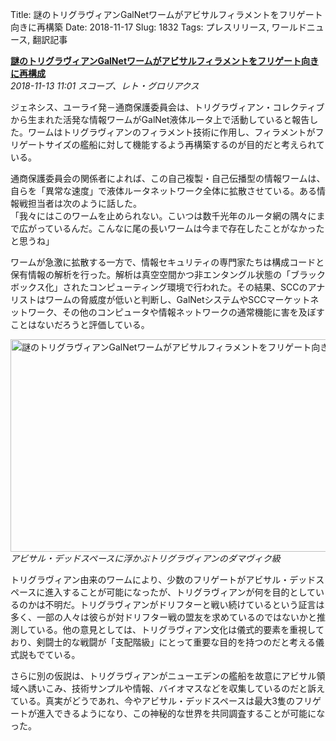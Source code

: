 Title: 謎のトリグラヴィアンGalNetワームがアビサルフィラメントをフリゲート向きに再構築
Date: 2018-11-17
Slug: 1832
Tags: プレスリリース, ワールドニュース, 翻訳記事

<p class="lead"><strong><a href="https://community.eveonline.com/news/news-channels/world-news/mysterious-triglavian-galnet-worm-unlocks-abyssal-filament-configuration-for-frigates/">謎のトリグラヴィアンGalNetワームがアビサルフィラメントをフリゲート向きに再構成</a></strong><br/>
<em>2018-11-13 11:01 スコープ、レト・グロリアクス</em></p>
<p>ジェネシス、ユーライ発－通商保護委員会は、トリグラヴィアン・コレクティブから生まれた活発な情報ワームがGalNet液体ルータ上で活動していると報告した。ワームはトリグラヴィアンのフィラメント技術に作用し、フィラメントがフリゲートサイズの艦船に対して機能するよう再構築するのが目的だと考えられている。</p>
<p>通商保護委員会の関係者によれば、この自己複製・自己伝播型の情報ワームは、自らを「異常な速度」で液体ルータネットワーク全体に拡散させている。ある情報戦担当者は次のように話した。<br/>
「我々にはこのワームを止められない。こいつは数千光年のルータ網の隅々にまで広がっているんだ。こんなに尾の長いワームは今まで存在したことがなかったと思うね」</p>
<p>ワームが急激に拡散する一方で、情報セキュリティの専門家たちは構成コードと保有情報の解析を行った。解析は真空空間かつ非エンタングル状態の「ブラックボックス化」されたコンピューティング環境で行われた。その結果、SCCのアナリストはワームの脅威度が低いと判断し、GalNetシステムやSCCマーケットネットワーク、その他のコンピュータや情報ネットワークの通常機能に害を及ぼすことはないだろうと評価している。</p>
<p><img alt="謎のトリグラヴィアンGalNetワームがアビサルフィラメントをフリゲート向きに再構築-1" class="alignnone" height="340" src="https://evekatsu.github.io/parrot-archives/images/1832-1.jpg" width="580"/><br/>
<em>アビサル・デッドスペースに浮かぶトリグラヴィアンのダマヴィク級</em></p>
<p>トリグラヴィアン由来のワームにより、少数のフリゲートがアビサル・デッドスペースに進入することが可能になったが、トリグラヴィアンが何を目的としているのかは不明だ。トリグラヴィアンがドリフターと戦い続けているという証言は多く、一部の人々は彼らが対ドリフター戦の盟友を求めているのではないかと推測している。他の意見としては、トリグラヴィアン文化は儀式的要素を重視しており、剣闘士的な戦闘が「支配階級」にとって重要な目的を持つのだと考える儀式説もでている。</p>
<p>さらに別の仮説は、トリグラヴィアンがニューエデンの艦船を故意にアビサル領域へ誘いこみ、技術サンプルや情報、バイオマスなどを収集しているのだと訴えている。真実がどうであれ、今やアビサル・デッドスペースは最大3隻のフリゲートが進入できるようになり、この神秘的な世界を共同調査することが可能になった。</p>

